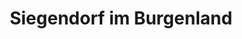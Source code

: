 ---
title: Siegendorf im Burgenland
url: /siegendorf-im-burgenland/
latitude: 47.78
longitude: 16.539
---